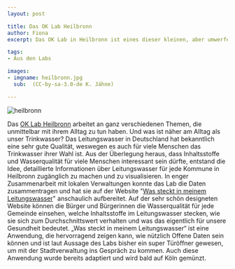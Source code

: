 ```yaml
---
layout: post

title: Das OK Lab Heilbronn
author: Fiona
excerpt: Das OK Lab in Heilbronn ist eines dieser kleinen, aber umwerfend feinen Labs. Eine Handvoll Interessierter hat gemeinsam eine informative Anwendung zur Trinkwasserqualität in der Region gebaut.

tags:
- Aus den Labs

images:
- imgname: heilbronn.jpg
  sub:  (CC-by-sa-3.0-de K. Jähne)

---
```

![heilbronn](/blog/lab_profiles/heilbronn.jpg)

Das [OK Lab Heilbronn][] arbeitet an ganz verschiedenen Themen, die unmittelbar mit ihrem Alltag zu tun haben. Und was ist näher am Alltag als unser Trinkwasser? Das Leitungswasser in Deutschland hat bekanntlich eine sehr gute Qualität, weswegen es auch für viele Menschen das Trinkwasser ihrer Wahl ist. Aus der Überlegung heraus, dass Inhaltsstoffe und Wasserqualität für viele Menschen interessant sein dürfte, entstand die Idee, detaillierte Informationen über Leitungswasser für jede Kommune in Heilbronn zugänglich zu machen und zu visualisieren.
In enger Zusammenarbeit mit lokalen Verwaltungen konnte das Lab die Daten zusammentragen und hat sie auf der Website "[Was steckt in meinem Leitungswasser][]" anschaulich aufbereitet. Auf der sehr schön designeten Website können die Bürger und Bürgerinnen die Wasserqualität für jede Gemeinde einsehen, welche Inhaltsstoffe im Leitungswasser stecken, wie sie sich zum Durchschnittswert verhalten und was das eigentlich für unsere Gesundheit bedeutet.
„Was steckt in meinem Leitungswasser“ ist eine Anwendung, die hervorragend zeigen kann, wie nützlich Offene Daten sein können und ist laut Aussage des Labs bisher ein super Türöffner gewesen, um mit der Stadtverwaltung ins Gespräch zu kommen. Auch diese Anwendung wurde bereits adaptiert und wird bald auf Köln gemünzt.

[OK Lab Heilbronn]: http://codefor.de/heilbronn
[Was steckt in meinem Leitungswasser]: http://opendatalab.de/projects/trinkwasser/
